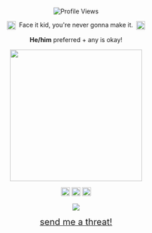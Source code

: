 <br><br><br>
<p align="center">
  <img src="https://komarev.com/ghpvc/?username=p4rtypoison&label=killjoys&color=550001&base=1241" alt="Profile Views"/>
</p>

<p align="center">
  <img src="https://file.garden/aFQP9esOHyVvl9zD/okaay.gif" width="20" style="vertical-align:middle;"/>
  &nbsp;Face it kid, you're never gonna make it.&nbsp;
  <img src="https://file.garden/aFQP9esOHyVvl9zD/okay22.gif" width="20" style="vertical-align:middle;"/>
</p>

<p align="center">
  <b>He/him</b> preferred + any is okay!
</p>

<p align="center">
  <img src="https://file.garden/aFQP9esOHyVvl9zD/mychenmical.jpg" width="300"/>
</p>

<p align="center">
<img src="https://file.garden/aFQP9esOHyVvl9zD/genderfluid.jpg" width="20"/> 
<img src="https://file.garden/aFQP9esOHyVvl9zD/aro.jpg" width="20"/> 
<img src="https://file.garden/aFQP9esOHyVvl9zD/ace.jpg" width="20"/>
</p>

<p align="center">
  <a href="https://github.com/kittinan/spotify-github-profile">
    <img src="https://spotify-github-profile.kittinanx.com/api/view?uid=4p8jl8l0nv5mdylednuv4rbpo&cover_image=true&theme=novatorem&show_offline=false&background_color=121212&interchange=false&bar_color=A20102&bar_color_cover=false" />
  </a>
</p>

<p align="center">
  <a href="https://vampirictheatrics.atabook.org/">
    <span style="font-size: 20px;">send me a threat!</span>
  </a>
</p>
<br><br><br>
